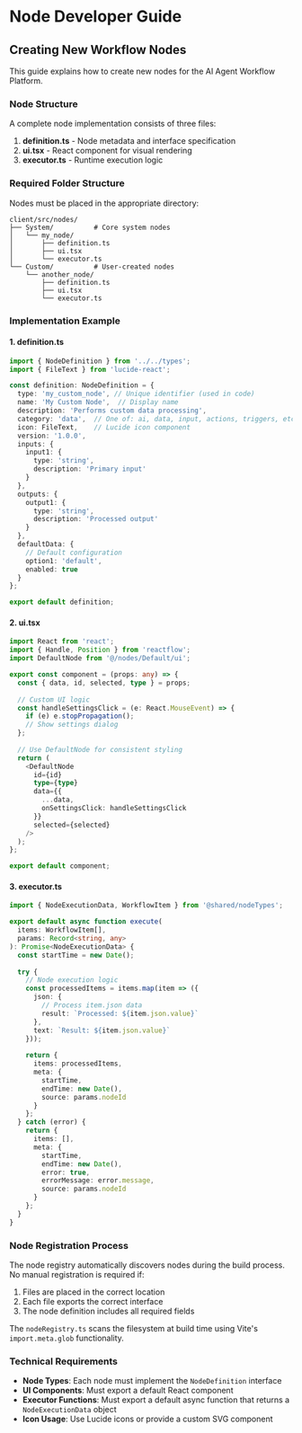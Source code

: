# Node Developer Guide

## Creating New Workflow Nodes

This guide explains how to create new nodes for the AI Agent Workflow Platform.

### Node Structure

A complete node implementation consists of three files:

1. **definition.ts** - Node metadata and interface specification
2. **ui.tsx** - React component for visual rendering
3. **executor.ts** - Runtime execution logic

### Required Folder Structure

Nodes must be placed in the appropriate directory:

```
client/src/nodes/
├── System/          # Core system nodes
│   └── my_node/
│       ├── definition.ts
│       ├── ui.tsx
│       └── executor.ts
└── Custom/          # User-created nodes
    └── another_node/
        ├── definition.ts
        ├── ui.tsx
        └── executor.ts
```

### Implementation Example

#### 1. definition.ts

```typescript
import { NodeDefinition } from '../../types';
import { FileText } from 'lucide-react';

const definition: NodeDefinition = {
  type: 'my_custom_node', // Unique identifier (used in code)
  name: 'My Custom Node',  // Display name
  description: 'Performs custom data processing',
  category: 'data',  // One of: ai, data, input, actions, triggers, etc.
  icon: FileText,    // Lucide icon component
  version: '1.0.0',
  inputs: {
    input1: {
      type: 'string',
      description: 'Primary input'
    }
  },
  outputs: {
    output1: {
      type: 'string',
      description: 'Processed output'
    }
  },
  defaultData: {
    // Default configuration
    option1: 'default',
    enabled: true
  }
};

export default definition;
```

#### 2. ui.tsx

```typescript
import React from 'react';
import { Handle, Position } from 'reactflow';
import DefaultNode from '@/nodes/Default/ui';

export const component = (props: any) => {
  const { data, id, selected, type } = props;
  
  // Custom UI logic 
  const handleSettingsClick = (e: React.MouseEvent) => {
    if (e) e.stopPropagation();
    // Show settings dialog
  };
  
  // Use DefaultNode for consistent styling
  return (
    <DefaultNode
      id={id}
      type={type}
      data={{
        ...data,
        onSettingsClick: handleSettingsClick
      }}
      selected={selected}
    />
  );
};

export default component;
```

#### 3. executor.ts

```typescript
import { NodeExecutionData, WorkflowItem } from '@shared/nodeTypes';

export default async function execute(
  items: WorkflowItem[],
  params: Record<string, any>
): Promise<NodeExecutionData> {
  const startTime = new Date();
  
  try {
    // Node execution logic
    const processedItems = items.map(item => ({
      json: {
        // Process item.json data
        result: `Processed: ${item.json.value}`
      },
      text: `Result: ${item.json.value}`
    }));
    
    return {
      items: processedItems,
      meta: {
        startTime,
        endTime: new Date(),
        source: params.nodeId
      }
    };
  } catch (error) {
    return {
      items: [],
      meta: {
        startTime,
        endTime: new Date(),
        error: true,
        errorMessage: error.message,
        source: params.nodeId
      }
    };
  }
}
```

### Node Registration Process

The node registry automatically discovers nodes during the build process. No manual registration is required if:

1. Files are placed in the correct location
2. Each file exports the correct interface
3. The node definition includes all required fields

The `nodeRegistry.ts` scans the filesystem at build time using Vite's `import.meta.glob` functionality.

### Technical Requirements

- **Node Types**: Each node must implement the `NodeDefinition` interface
- **UI Components**: Must export a default React component
- **Executor Functions**: Must export a default async function that returns a `NodeExecutionData` object
- **Icon Usage**: Use Lucide icons or provide a custom SVG component